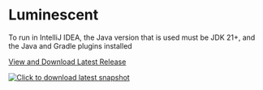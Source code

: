# Luminescent
To run in IntelliJ IDEA, the Java version that is used must be JDK 21+, and the Java and Gradle plugins installed

[View and Download Latest Release](/../../releases/latest)

[![Click to download latest snapshot](/../../workflows/Download%20Latest%20Snapshot/badge.svg?branch=major-update)](/../../releases/download/major-update-snapshot/Luminescent.jar)

